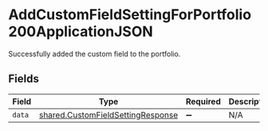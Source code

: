 # AddCustomFieldSettingForPortfolio200ApplicationJSON

Successfully added the custom field to the portfolio.


## Fields

| Field                                                                                  | Type                                                                                   | Required                                                                               | Description                                                                            |
| -------------------------------------------------------------------------------------- | -------------------------------------------------------------------------------------- | -------------------------------------------------------------------------------------- | -------------------------------------------------------------------------------------- |
| `data`                                                                                 | [shared.CustomFieldSettingResponse](../../models/shared/customfieldsettingresponse.md) | :heavy_minus_sign:                                                                     | N/A                                                                                    |